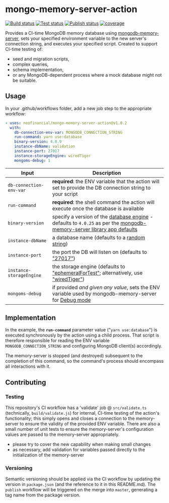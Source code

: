 # mongo-memory-server-action

[![Build status](https://github.com/neofinancial/mongo-memory-server-action/workflows/ci/badge.svg)](https://github.com/neofinancial/mongo-memory-server-action/actions)
[![Test status](https://github.com/neofinancial/mongo-memory-server-action/workflows/pull-request/badge.svg)](https://github.com/neofinancial/mongo-memory-server-action/actions)
[![Publish status](https://github.com/neofinancial/mongo-memory-server-action/workflows/publish/badge.svg)](https://github.com/neofinancial/mongo-memory-server-action/actions)
[![coverage](https://coverage.neotools.ca/api/badge/master/4EUt9DTZZpn3u1KfBtNpjn)](https://coverage.neotools.ca/coverage/neofinancial/mongo-memory-server-action)

Provides a CI-time MongoDB memory database using [mongodb-memory-server](https://github.com/nodkz/mongodb-memory-server), sets your specified environment variable to the new server's connection string, and executes your specified script. Created to support CI-time testing of:

- seed and migration scripts,
- complex queries,
- schema implementation,
- or any MongoDB-dependent process where a mock database might not be suitable.

## Usage

In your .github/workflows folder, add a new job step to the appropriate workflow:

```yaml
- uses: neofinancial/mongo-memory-server-action@v1.0.2
  with:
    db-connection-env-var: MONGODB_CONNECTION_STRING
    run-command: yarn use:database
    binary-version: 4.0.9
    instance-dbName: validation
    instance-port: 27017
    instance-storageEngine: wiredTiger
    mongoms-debug: 1
```

| Input                    | Description                                                                                                                                                                                                                                                                                                                             |
| ------------------------ | --------------------------------------------------------------------------------------------------------------------------------------------------------------------------------------------------------------------------------------------------------------------------------------------------------------------------------------- |
| `db-connection-env-var`  | **required**: the ENV variable that the action will set to provide the DB connection string to your script                                                                                                                                                                                                                              |
| `run-command`            | **required**: the shell command the action will execute once the database is available                                                                                                                                                                                                                                                  |
| `binary-version`         | specify a version of the [database engine](https://docs.mongodb.com/v5.0/release-notes/) - defaults to `4.0.25` as per the [mongodb-memory-server library app defaults](https://github.com/nodkz/mongodb-memory-server/blob/345ecee52e9cc86028ac0510ab8dce55a896b13f/packages/mongodb-memory-server-core/src/util/resolveConfig.ts#L28) |
| `instance-dbName`        | a database name (defaults to a [random string](https://github.com/nodkz/mongodb-memory-server#available-options-for-mongomemoryserver))                                                                                                                                                                                                 |
| `instance-port`          | the port the DB will listen on (defaults to ["27017"](https://github.com/nodkz/mongodb-memory-server#available-options-for-mongomemoryserver))                                                                                                                                                                                          |
| `instance-storageEngine` | the storage engine (defaults to ["ephemeralForTest"](https://github.com/nodkz/mongodb-memory-server#available-options-for-mongomemoryserver); alternatively, use ["wiredTiger"](https://docs.mongodb.com/manual/core/wiredtiger/))                                                                                                      |
| `mongoms-debug`          | if provided _and given any value_, sets the ENV variable used by mongodb-memory-server for [Debug mode](https://github.com/nodkz/mongodb-memory-server#enable-debug-mode)                                                                                                                                                               |

## Implementation

In the example, the **`run-command`** parameter value ("`yarn use:database`") is executed synchronously by the action using a child process. That script is therefore responsible for reading the ENV variable `MONGODB_CONNECTION_STRING` and configuring MongoDB client(s) accordingly.

The memory-server is stopped (and destroyed) subsequent to the completion of this command, so the command's process should encompass all interactions with it.

## Contributing

### Testing

This repository's CI workflow has a 'validate' job @ `src/validate.ts` (technically, `build/validate.js`) for internal, CI-time testing of the action's functionality; this simply opens and closes a connection to the memory-server to ensure the validity of the provided ENV variable. There are also a small number of unit tests to ensure the memory-server's configuration values are passed to the memory-server appropriately.

- please try to cover the new capability when making small changes
- as necessary, add validation for variables passed directly to the initialization of the memory-server

### Versioning

Semantic versioning should be applied via the CI workflow by updating the version in `package.json` (and the reference to it in this README.md). The `publish` workflow will be triggered on the merge into `master`, generating a tag name from the package version.
